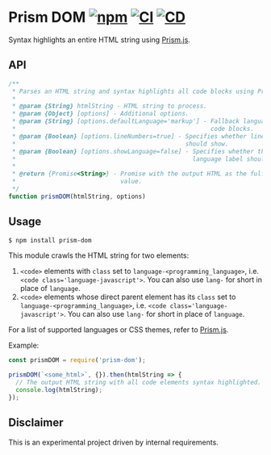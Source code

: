 # Prism DOM [![npm](https://img.shields.io/npm/v/prism-dom.svg)](https://www.npmjs.com/package/prism-dom) [![CI](https://github.com/andrewscwei/prism-dom/workflows/CI/badge.svg)](https://github.com/andrewscwei/prism-dom/actions?query=workflow%3ACI) [![CD](https://github.com/andrewscwei/prism-dom/workflows/CD/badge.svg)](https://github.com/andrewscwei/prism-dom/actions?query=workflow%3ACD)

Syntax highlights an entire HTML string using [Prism.js](http://prismjs.com/).

## API

```js
/**
 * Parses an HTML string and syntax highlights all code blocks using Prism.js.
 *
 * @param {String} htmlString - HTML string to process.
 * @param {Object} [options] - Additional options.
 * @param {String} [options.defaultLanguage='markup'] - Fallback language for
 *                                                      code blocks.
 * @param {Boolean} [options.lineNumbers=true] - Specifies whether line numbers
 *                                               should show.
 * @param {Boolean} [options.showLanguage=false] - Specifies whether the
 *                                                 language label should show.
 *
 * @return {Promise<String>} - Promise with the output HTML as the fulfillment
 *                             value.
 */
function prismDOM(htmlString, options)
```

## Usage

```sh
$ npm install prism-dom
```

This module crawls the HTML string for two elements:
1. `<code>` elements with `class` set to `language-<programming_language>`, i.e. `<code class='language-javascript'>`. You can also use `lang-` for short in place of `language`.
2. `<code>` elements whose direct parent element has its `class` set to `language-<programming_language>`, i.e. `<code class='language-javascript'>`. You can also use `lang-` for short in place of `language`.

For a list of supported languages or CSS themes, refer to [Prism.js](http://prismjs.com/).

Example:

```js
const prismDOM = require('prism-dom');

prismDOM(`<some_html>`, {}).then(htmlString => {
  // The output HTML string with all code elements syntax highlighted.
  console.log(htmlString);
});
```

## Disclaimer

This is an experimental project driven by internal requirements.
